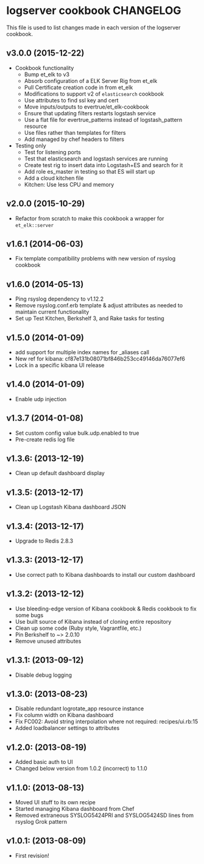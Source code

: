 logserver cookbook CHANGELOG
============================
This file is used to list changes made in each version of the logserver cookbook.

v3.0.0 (2015-12-22)
-------------------
* Cookbook functionality
    - Bump et_elk to v3
    - Absorb configuration of a ELK Server Rig from et_elk
    - Pull Certificate creation code in from et_elk
    - Modifications to support v2 of `elasticsearch` cookbook
    - Use attributes to find ssl key and cert
    - Move inputs/outputs to evertrue/et_elk-cookbook
    - Ensure that updating filters restarts logstash service
    - Use a flat file for evertrue_patterns instead of logstash_pattern resource
    - Use files rather than templates for filters
    - Add managed by chef headers to filters
* Testing only
    - Test for listening ports
    - Test that elasticsearch and logstash services are running
    - Create test rig to insert data into Logstash+ES and search for it
    - Add role es_master in testing so that ES will start up
    - Add a cloud kitchen file
    - Kitchen: Use less CPU and memory

v2.0.0 (2015-10-29)
-------------------

* Refactor from scratch to make this cookbook a wrapper for `et_elk::server`

v1.6.1 (2014-06-03)
-------------------

* Fix template compatibility problems with new version of rsyslog cookbook

v1.6.0 (2014-05-13)
-------------------

* Ping rsyslog dependency to v1.12.2
* Remove rsyslog.conf.erb template & adjust attributes as needed to maintain current functionality
* Set up Test Kitchen, Berkshelf 3, and Rake tasks for testing


v1.5.0 (2014-01-09)
------------------

* add support for multiple index names for _aliases call
* New ref for kibana: cf87e131b08071bf846b253cc49146da76077ef6
* Lock in a specific kibana UI release

v1.4.0 (2014-01-09)
------------------

* Enable udp injection

v1.3.7 (2014-01-08)
------------------

* Set custom config value bulk.udp.enabled to true
* Pre-create redis log file

v1.3.6: (2013-12-19)
-------------------

* Clean up default dashboard display

v1.3.5: (2013-12-17)
-------------------

* Clean up Logstash Kibana dashboard JSON

v1.3.4: (2013-12-17)
-------------------

* Upgrade to Redis 2.8.3

v1.3.3: (2013-12-17)
-------------------

* Use correct path to Kibana dashboards to install our custom dashboard

v1.3.2: (2013-12-12)
-------------------

* Use bleeding-edge version of Kibana cookbook & Redis cookbook to fix some bugs
* Use built source of Kibana instead of cloning entire repository
* Clean up some code (Ruby style, Vagrantfile, etc.)
* Pin Berkshelf to ~> 2.0.10
* Remove unused attributes

v1.3.1: (2013-09-12)
-------------------

* Disable debug logging

v1.3.0: (2013-08-23)
-------------------

* Disable redundant logrotate_app resource instance
* Fix column width on Kibana dashboard
* Fix FC002: Avoid string interpolation where not required: recipes/ui.rb:15
* Added loadbalancer settings to attributes

v1.2.0: (2013-08-19)
-------------------

* Added basic auth to UI
* Changed below version from 1.0.2 (incorrect) to 1.1.0

v1.1.0: (2013-08-13)
-------------------

* Moved UI stuff to its own recipe
* Started managing Kibana dashboard from Chef
* Removed extraneous SYSLOG5424PRI and SYSLOG5424SD lines from rsyslog Grok pattern

v1.0.1: (2013-08-09)
-------------------

* First revision!
